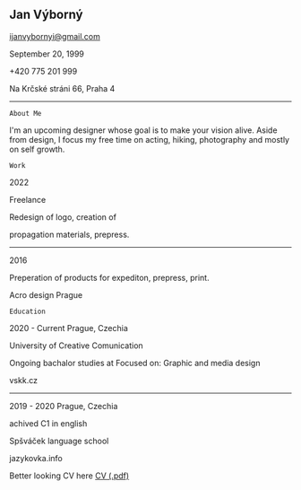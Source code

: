 
## Jan Výborný 

ijanvybornyi@gmail.com

September 20, 1999

+420 775 201 999

Na Krčské stráni 66, Praha 4
________________

    About Me

I'm an upcoming designer
whose goal is to make your
vision alive. Aside from design,
I focus my free time on acting,
hiking, photography and mostly
on self growth.

    Work
2022

Freelance

Redesign of logo, creation of

propagation materials,
prepress.

------
2016

Preperation of products for
expediton, prepress, print.

Acro design Prague

    Education
2020 - Current Prague, Czechia

University of Creative Comunication

Ongoing bachalor studies at
Focused on: Graphic and media design

vskk.cz

---
2019 - 2020 Prague, Czechia

achived C1 in english

Spšváček language school

jazykovka.info




Better looking CV here [CV (.pdf)](CV.pdf)
